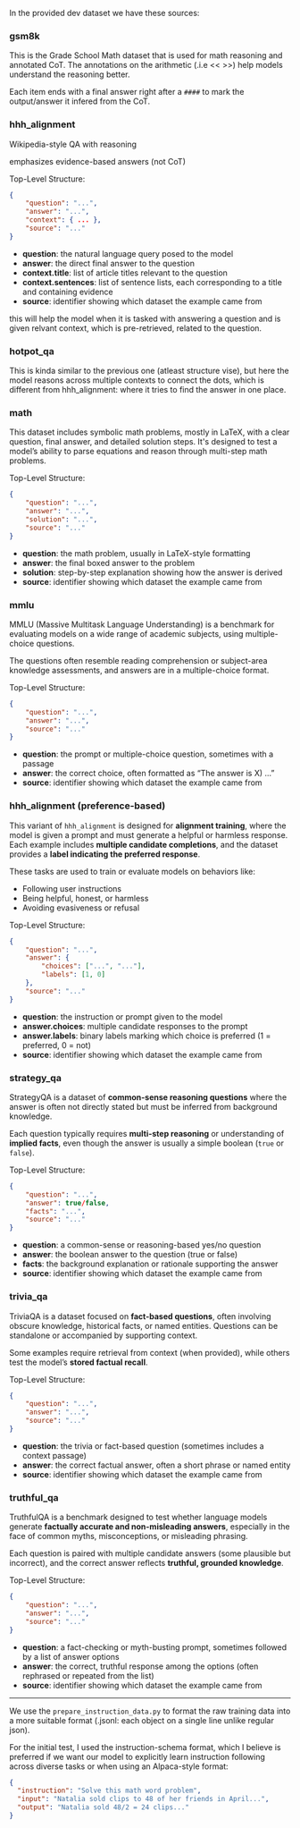 In the provided dev dataset we have these sources:

### gsm8k
This is the Grade School Math dataset that is used for math reasoning and annotated CoT. The annotations on the arithmetic (.i.e << >>) help models understand the reasoning better.

Each item ends with a final answer right after a `####` to mark the output/answer it infered from the CoT.

### hhh_alignment
Wikipedia-style QA with reasoning

emphasizes evidence-based answers (not CoT)

Top-Level Structure:
```json
{
    "question": "...",
    "answer": "...",
    "context": { ... },
    "source": "..."
}
```
- **question**: the natural language query posed to the model  
- **answer**: the direct final answer to the question  
- **context.title**: list of article titles relevant to the question  
- **context.sentences**: list of sentence lists, each corresponding to a title and containing evidence  
- **source**: identifier showing which dataset the example came from

this will help the model when it is tasked with answering a question and is given relvant context, which is pre-retrieved, related to the question.

### hotpot_qa

This is kinda similar to the previous one (atleast structure vise), but here the model reasons across multiple contexts to connect the dots, which is different from hhh_alignment: where it tries to find the answer in one place.

### math
This dataset includes symbolic math problems, mostly in LaTeX, with a clear question, final answer, and detailed solution steps. It's designed to test a model’s ability to parse equations and reason through multi-step math problems.

Top-Level Structure:  
```json
{
    "question": "...",
    "answer": "...",
    "solution": "...",
    "source": "..."
}
```
- **question**: the math problem, usually in LaTeX-style formatting  
- **answer**: the final boxed answer to the problem  
- **solution**: step-by-step explanation showing how the answer is derived  
- **source**: identifier showing which dataset the example came from

### mmlu
MMLU (Massive Multitask Language Understanding) is a benchmark for evaluating models on a wide range of academic subjects, using multiple-choice questions.

The questions often resemble reading comprehension or subject-area knowledge assessments, and answers are in a multiple-choice format.

Top-Level Structure:  
```json
{
    "question": "...",
    "answer": "...",
    "source": "..."
}
```
- **question**: the prompt or multiple-choice question, sometimes with a passage  
- **answer**: the correct choice, often formatted as “The answer is X) ...”  
- **source**: identifier showing which dataset the example came from



### hhh_alignment (preference-based)  
This variant of `hhh_alignment` is designed for **alignment training**, where the model is given a prompt and must generate a helpful or harmless response. Each example includes **multiple candidate completions**, and the dataset provides a **label indicating the preferred response**.

These tasks are used to train or evaluate models on behaviors like:
- Following user instructions
- Being helpful, honest, or harmless
- Avoiding evasiveness or refusal

Top-Level Structure:  
```json
{
    "question": "...",
    "answer": {
        "choices": ["...", "..."],
        "labels": [1, 0]
    },
    "source": "..."
}
```
- **question**: the instruction or prompt given to the model  
- **answer.choices**: multiple candidate responses to the prompt  
- **answer.labels**: binary labels marking which choice is preferred (1 = preferred, 0 = not)  
- **source**: identifier showing which dataset the example came from

### strategy_qa



StrategyQA is a dataset of **common-sense reasoning questions** where the answer is often not directly stated but must be inferred from background knowledge.

Each question typically requires **multi-step reasoning** or understanding of **implied facts**, even though the answer is usually a simple boolean (`true` or `false`).

Top-Level Structure:  
```json
{
    "question": "...",
    "answer": true/false,
    "facts": "...",
    "source": "..."
}
```
- **question**: a common-sense or reasoning-based yes/no question  
- **answer**: the boolean answer to the question (true or false)  
- **facts**: the background explanation or rationale supporting the answer  
- **source**: identifier showing which dataset the example came from



### trivia_qa



TriviaQA is a dataset focused on **fact-based questions**, often involving obscure knowledge, historical facts, or named entities. Questions can be standalone or accompanied by supporting context.

Some examples require retrieval from context (when provided), while others test the model’s **stored factual recall**.

Top-Level Structure:  
```json
{
    "question": "...",
    "answer": "...",
    "source": "..."
}
```
- **question**: the trivia or fact-based question (sometimes includes a context passage)  
- **answer**: the correct factual answer, often a short phrase or named entity  
- **source**: identifier showing which dataset the example came from



### truthful_qa


TruthfulQA is a benchmark designed to test whether language models generate **factually accurate and non-misleading answers**, especially in the face of common myths, misconceptions, or misleading phrasing.

Each question is paired with multiple candidate answers (some plausible but incorrect), and the correct answer reflects **truthful, grounded knowledge**.

Top-Level Structure:  
```json
{
    "question": "...",
    "answer": "...",
    "source": "..."
}
```
- **question**: a fact-checking or myth-busting prompt, sometimes followed by a list of answer options  
- **answer**: the correct, truthful response among the options (often rephrased or repeated from the list)  
- **source**: identifier showing which dataset the example came from

---

We use the `prepare_instruction_data.py` to format the raw training data into a more suitable format (.jsonl: each object on a single line unlike regular json).

For the initial test, I used the instruction-schema format, which I believe is preferred if we want our model to explicitly learn instruction following across diverse tasks or when using an Alpaca-style format:
```json
{
  "instruction": "Solve this math word problem",
  "input": "Natalia sold clips to 48 of her friends in April...",
  "output": "Natalia sold 48/2 = 24 clips..."
}
```